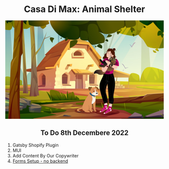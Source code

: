 <h1 align="center">
  Casa Di Max: Animal Shelter  
</h1>

[![Casa di Max](/src/images/casadimaxLanding.jpg "Animal Shelter, Sardinia, Italy")](https://www.casadimax.org)

<h2 align="center"> 
To Do 8th Decembere 2022 
</h2>



1. Gatsby Shopify Plugin 
2. MUI 
3. Add Content By Our Copywriter 
4. [Forms Setup - no backend](https://docs.netlify.com/forms/setup/?_ga=2.154371325.496719453.1670446934-1850618817.1668008352)

